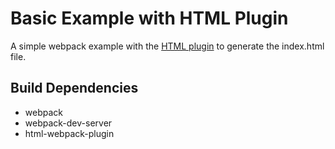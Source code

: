 # Basic Example with HTML Plugin

A simple webpack example with the
[HTML plugin](https://github.com/ampedandwired/html-webpack-plugin/) to generate
the index.html file.

## Build Dependencies

- webpack
- webpack-dev-server
- html-webpack-plugin
